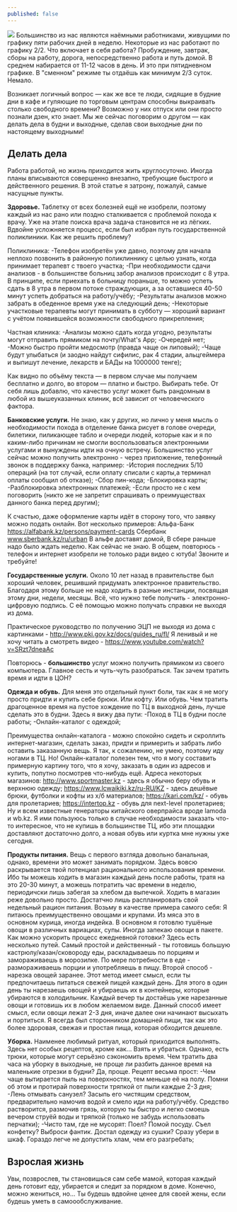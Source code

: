 ```yaml
---
published: false
---
```

![]({{site.baseurl}}/https://ebanoe.it/wp-content/uploads/2016/03/lazy-brad-pitt.jpg)
Большинство из нас являются наёмными работниками, живущими по графику пяти рабочих дней в неделю. Некоторые из нас работают по графику 2/2. Что включает в себя работа? Пробуждение, завтрак, сборы на работу, дорога, непосредственно работа и путь домой. В среднем набирается от 11-12 часов в день. И это при пятидневном графике. В "сменном" режиме ты отдаёшь как минимум 2/3 суток. 
Немало. 

Возникает логичный вопрос — как же все те люди, сидящие в будние дни в кафе и гуляющие по торговым центрам способны выкраивать столько свободного времени? Возможно у них отпуск или они просто познали дзен, кто знает. Мы же сейчас поговорим о другом — как делать дела в будни и выходные, сделав свои выходные дни по настоящему выходными!

## Делать дела 

Работа работой, но жизнь приходится жить круглосуточно. Иногда планы вписываются совершенно внезапно, требующие быстрого и действенного решения. В этой статье я затрону, пожалуй, самые насущные пункты.

**Здоровье.** Таблетку от всех болезней ещё не изобрели, поэтому каждый из нас рано или поздно сталкивается с проблемой похода к врачу. Уже на этапе поиска врача задача становится не из лёгких. Вдвойне усложняется процесс, если был избран путь государственной поликлиники. Как же решить проблему?

Поликлиника:
-Телефон изобретён уже давно, поэтому для начала неплохо позвонить в районную поликлиннику с целью узнать, когда принимает терапевт с твоего участка;
-При необходимости сдачи анализов - в большинстве больниц забор анализов происходит с 8 утра. В принципе, если приехать в больницу пораньше, то можно успеть сдать в 8 утра в первом потоке страждующих, а за оставшиеся 40-50 минут успеть добраться на работу/учёбу; 
-Результаты анализов можно забрать в обеденное время уже на следующий день; 
-Некоторые участковые терапевты могут принимать в субботу — хороший вариант с учётом появившейся возможности свободного прикрепления; 

Частная клиника: 
-Анализы можно сдать когда угодно, результаты могут отправить прямиком на почту/What's App;
-Очередей нет;
-Можно быстро пройти медосмотр (правда чаще он липовый);
-Чаще будут улыбаться (и заодно найдут сифилис, рак 4 стадии, альцгеймера и выпишут лечение, лекарств и БАДы на 1000000 тенге);

Как видно по объёму текста — в первом случае мы получаем бесплатно и долго, во втором — платно и быстро. Выбирать тебе. От себя лишь добавлю, что качество услуг может быть рандомным в любой из вышеуказанных клиник, всё зависит от человеческого фактора.


**Банковские услуги.** Не знаю, как у других, но лично у меня мысль о необходимости похода в отделение банка рисует в голове очереди, билетики, пиликающее табло и очереди людей, которые как и я по каким-либо причинам не смогли воспользоваться электронными услугами и вынуждены идти на очную встречу. 
Большинство услуг сейчас можно получить электронно - через приложение, телефонный звонок в поддержку банка, например:
-История последних 5/10 операций (на тот случай, если оплату списали с карты,а терминал оплаты сообщил об отказе);
-Сбор пин-кода;
-Блокировка карты;
-Разблокировка электронных платежей;
-Если просто не с кем поговорить (никто же не запретит спрашивать о преимуществах данного банка перед другим);

К счастью, даже оформление карты идёт в сторону того, что заявку можно подать онлайн. Вот несколько примеров: 
Альфа-Банк https://alfabank.kz/persons/payment-cards 
Сбербанк www.sberbank.kz/ru/urban
В альфе доставят домой, В сбере раньше надо было ждать неделю. Как сейчас не знаю. 
В общем, повторюсь - телефон и интернет изобрели не толоько ради видео с ютуба! Звоните и требуйте! 

**Государственные услуги.** Около 10 лет назад в правительстве был хороший человек, решивший придумать электронное правительство. Благодаря этому больше не надо ходить в разные инстанции, посвящая этому дни, недели, месяцы. 
Всё, что нужно тебе получить - электронно-цифровую подпись. С её помощью можно получать справки не выходя из дома.

Практическое руководство по получению ЭЦП не выходя из дома с картинками - http://www.pki.gov.kz/docs/guides_ru/fl/ 
Я ленивый и не хочу читать а смотреть видео - https://www.youtube.com/watch?v=SRzt7dneaAc

Повторюсь - **большинство** услуг можно получить прямиком из своего компьютера. Главное сесть и чуть-чуть разобраться. Так зачем тратить время и идти в ЦОН?

**Одежда и обувь.** Для меня это отдельный пункт боли, так как я не могу просто придти и купить себе брюки. Или кофту. Или обувь. 
Чем тратить драгоценное время на пустое хождение по ТЦ в выходной день, лучше сделать это в будни. Здесь я вижу два пути:
-Поход в ТЦ в будни после работы;
-Онлайн-каталог с одеждой;

Преимущества онлайн-каталога - можно спокойно сидеть и скроллить интернет-магазин, сделать заказ, придти и примерить и забрать либо оставить заказанную вещь. Я так, к сожалению, не умею, поэтому иду ногами в ТЦ. Но! Онлайн-каталог полезен тем, что я могу составить примерную картину того, что я хочу, заказать в один из адресов и купить, попутно посмотрев что-нибудь ещё. 
Адреса некоторых магазинов:
http://www.sportmaster.kz - здесь я обычно беру обувь и верхнюю одежду;
https://www.lcwaikiki.kz/ru-RU/KZ - здесь дешёвые брюки, футболки и кофты из х/б материалов;
https://kari.com/kz/ - обувь для пролетариев;
https://intertop.kz - обувь для next-level пролетариев;
Ну и всем известные генераторы китайского оверпрайса вроде lamoda и wb.kz. Я ими пользуюсь только в случае необходимости заказать что-то интересное, что не купишь в большинстве ТЦ, ибо эти площадки доставляют достаточно долго, а новая обувь или куртка мне нужны уже сегодня.


**Продукты питания.** Вещь с первого взгляда довольно банальная, однако, времени это может занимать порядком. Здесь вовсю раскрывается твой потенциал рационального использования времени. Ибо ты можешь ходить в магазин каждый день после работы, тратя на это 20-30 минут, а можешь потратить час времени в неделю, периодичски лишь забегая за хлебом да выпечкой. 
Ходить в магазин реже довольно просто. Достатчно лишь распланировать свой недельный рацион питания. Возьму в качестве примера самого себя: Я питаюсь преимущественно овощами и крупами. Из мяса это в основном курица, иногда индейка. В основном я готовлю тушёные овощи в различных вариациах, супы. Иногда запекаю овощи в пакете. 
Как можно ускорить процесс ежедневной готовки? Здесь есть несколько путей. Самый простой и действенный - ты готовишь большую кастрюлу/казан/сковороду еды, раскладываешь по порциям и замораживаешь в морозилке. По мере потребности в еде - размораживаешь порции и употребляешь в пищу. 
Второй способ - нарезка овощей заранее. Этот метод имеет смысл, если ты предпочитаешь питаться свежей пищей каждый день. Для этого в один день ты нарезаешь овощей и убираешь их в контейнеры, которые убираются в холодильник. Каждый вечер ты достаёшь уже нарезанные овощи и готовишь их в любом желаемом виде. 
Данный способ имеет смысл, если овощи лежат 2-3 дня, иначе далее они начинают высыхать и портиться.
Я всегда был сторонником домашней пищи, так как это более здоровая, свежая и простая пища, которая обходится дешевле. 

**Уборка.** 
Наименее любимый ритуал, который приходится выполнять. Здесь нет особых рецептов, кроме как... Взять и убраться. 
Однако, есть трюки, которые могут серьёзно сэкономить время. Чем тратить два часа на уборку в выходные, не проще ли разбить данное время на маленькие отрезки в будни? Да, проще.
Рецепт весьма прост:
-Чем чаще вытирается пыль на поверхностях, тем меньше её на полу. Помни об этом и протирай поверхности тряпкой от пыли каждые 2-3 дня;
-Лень отмывать санузел? Засыпь его чистящим средством, предварительно намочив водой и смело иди на работу/учёбу. Средство растворится, размочив грязь, которую ты быстро и легко смоешь вечером струёй воды и тряпкой (только не забудь использовать перчатки);
-Чисто там, где не мусорят: Поел? Помой посуду. Съел конфетку? Выброси фантик. Достал одежду из сушки? Сразу убери в шкаф. Гораздо легче не допустить хлам, чем его разгребать;

## Взрослая жизнь
Увы, позврослев, ты становишься сам себе мамой, которая каждый день готовит еду, убирается и следит за порядком в доме. Конечно, можно жениться, но... Ты будешь вдвойне ценее для своей жены, если будешь уметь в самоообслуживание.





